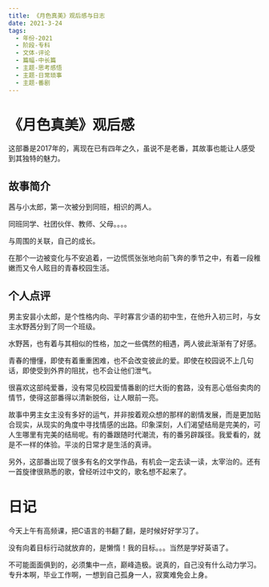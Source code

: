 ```yaml
---
title: 《月色真美》观后感与日志
date: 2021-3-24
tags:
  - 年份-2021
  - 阶段-专科
  - 文体-评论
  - 篇幅-中长篇
  - 主题-思考感悟
  - 主题-日常琐事
  - 主题-番剧
---
```


# 《月色真美》观后感

这部番是2017年的，离现在已有四年之久，虽说不是老番，其故事也能让人感受到其独特的魅力。

## 故事简介

茜与小太郎，第一次被分到同班，相识的两人。

同班同学、社团伙伴、教师、父母。。。。

与周围的关联，自己的成长。

在那个一边被变化与不安追着，一边慌慌张张地向前飞奔的季节之中，有着一段稚嫩而又令人眩目的青春校园生活。

## 个人点评

男主安昙小太郎，是个性格内向、平时寡言少语的初中生，在他升入初三时，与女主水野茜分到了同一个班级。

水野茜，也有着与其相似的性格，加之一些偶然的相遇，两人彼此渐渐有了好感。

青春的懵懂，即使有着重重困难，也不会改变彼此的爱。即使在校园说不上几句话，即使受到外界的阻扰，也不会让他们泄气。

很喜欢这部纯爱番，没有常见校园爱情番剧的烂大街的套路，没有恶心低俗卖肉的情节，使得这部番得以清新脱俗，让人眼前一亮。

故事中男主女主没有多好的运气，并非按着观众想的那样的剧情发展，而是更加贴合现实，从现实的角度中寻找情感的出路。印象深刻，人们渴望结局是完美的，可人生哪里有完美的结局呢。有的番跟随时代潮流，有的番另辟蹊径。我爱看的，就是不一样的体验。平淡的日常才是生活的真谛。

另外，这部番出现了很多有名的文学作品，有机会一定去读一读，太宰治的。还有一首旋律很熟悉的歌，曾经听过中文的，歌名想不起来了。

# 日记

今天上午有高频课，把C语言的书翻了翻，是时候好好学习了。

没有向着目标行动就放弃的，是懒惰！我的目标。。。当然是学好英语了。

不可能面面俱到的，必须集中一点，巅峰造极。说真的，自己没有什么动力学习。专升本啊，毕业工作啊，一想到自己孤身一人，寂寞难免会上身。
